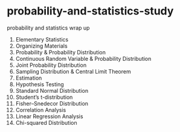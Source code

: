 # probability-and-statistics-study
probability and statistics wrap up

1. Elementary Statistics
2. Organizing Materials
3. Probability & Probability Distribution
4. Continuous Random Variable & Probability Distribution
5. Joint Probability Distribution
6. Sampling Distribution & Central Limit Theorem
7. Estimation
8. Hypothesis Testing
9. Standard Normal Distribution
10. Student’s t-distribution
11. Fisher–Snedecor Distribution
12. Correlation Analysis
13. Linear Regression Analysis
14. Chi-squared Distribution
